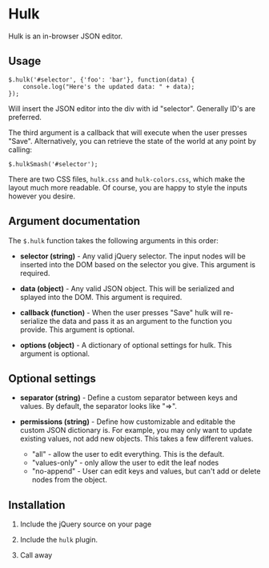 # Hulk

Hulk is an in-browser JSON editor.

## Usage

    $.hulk('#selector', {'foo': 'bar'}, function(data) {
        console.log("Here's the updated data: " + data);
    });

Will insert the JSON editor into the div with id "selector". Generally ID's are
preferred.

The third argument is a callback that will execute when the user presses "Save".
Alternatively, you can retrieve the state of the world at any point by calling:

    $.hulkSmash('#selector');

There are two CSS files, `hulk.css` and `hulk-colors.css`, which make the layout
much more readable. Of course, you are happy to style the inputs however you
desire.

## Argument documentation

The `$.hulk` function takes the following arguments in this order:

- **selector (string)** - Any valid jQuery selector. The input nodes will be
inserted into the DOM based on the selector you give. This argument is required.

- **data (object)** - Any valid JSON object. This will be serialized and splayed
  into the DOM. This argument is required.

- **callback (function)** - When the user presses "Save" hulk will re-serialize
  the data and pass it as an argument to the function you provide. This argument
  is optional.

- **options (object)** - A dictionary of optional settings for hulk. This
  argument is optional.

## Optional settings

- **separator (string)** - Define a custom separator between keys and values. By
default, the separator looks like "=>".

- **permissions (string)** - Define how customizable and editable the custom JSON
dictionary is. For example, you may only want to update existing values, not add
new objects. This takes a few different values.

    - "all" - allow the user to edit everything. This is the default.
    - "values-only" - only allow the user to edit the leaf nodes
    - "no-append" - User can edit keys and values, but can't add or delete nodes
      from the object.

## Installation

1. Include the jQuery source on your page

2. Include the `hulk` plugin.

3. Call away
